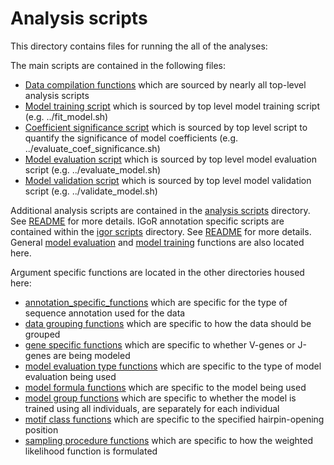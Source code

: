 # Analysis scripts

This directory contains files for running the all of the analyses: 

The main scripts are contained in the following files:

* [Data compilation functions](data_compilation_functions.R) which are sourced by nearly all top-level analysis scripts
* [Model training script](fit_model.R) which is sourced by top level model training script (e.g. ../fit_model.sh)
* [Coefficient significance script](evaluate_coeffs.R) which is sourced by top level script to quantify the significance of model coefficients (e.g. ../evaluate_coef_significance.sh)
* [Model evaluation script](evaluate_models.R) which is sourced by top level model evaluation script (e.g. ../evaluate_model.sh)
* [Model validation script](validate_model.R) which is sourced by top level model validation script (e.g. ../validate_model.sh)

Additional analysis scripts are contained in the [analysis scripts](analysis_scripts) directory. See [README](analysis_scripts/README.md) for more details.
IGoR annotation specific scripts are contained within the [igor scripts](igor_scripts) directory. See [README](igor_scripts/README.md) for more details.
General [model evaluation](model_evaluation_functions.R) and [model training](model_fitting_functions.R) functions are also located here.

Argument specific functions are located in the other directories housed here:

* [annotation_specific_functions](annotation_specific_functions) which are specific for the type of sequence annotation used for the data  
* [data grouping functions](data_grouping_functions) which are specific to how the data should be grouped 
* [gene specific functions](gene_specific_functions) which are specific to whether V-genes or J-genes are being modeled
* [model evaluation type functions](model_evaluation_type_functions) which are specific to the type of model evaluation being used
* [model formula functions](model_formula_functions) which are specific to the model being used
* [model group functions](model_group_functions) which are specific to whether the model is trained using all individuals, are separately for each individual
* [motif class functions](motif_class_functions) which are specific to the specified hairpin-opening position
* [sampling procedure functions](sampling_procedure_functions) which are specific to how the weighted likelihood function is formulated

